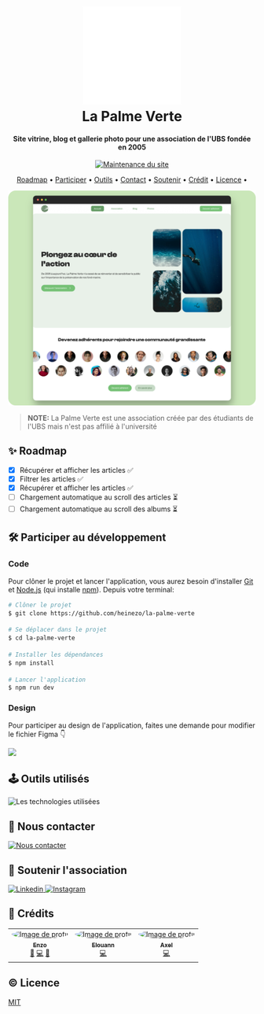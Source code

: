 <h1 align="center">
    <br>
    <a href="https://lapalmeverte.vercel.app/">
        <img src="/public/logo-white.svg" alt="Logo de l'association" width="200">
    </a>
    <br>
    La Palme Verte
</h1>

<h4 align="center">Site vitrine, blog et gallerie photo pour une association de l'UBS fondée en 2005</h4>

<p align="center">
    <a href="https://lapalmeverte.vercel.app/">
        <img src="https://img.shields.io/website-up-down-green-red/https/lapalmeverte.vercel.app.svg" alt="Maintenance du site">
    </a>
</p>

<p align="center">
  <a href="#✨-roadmap">Roadmap</a> •
  <a href="#🛠️-participer-au-développement">Participer</a> •
  <a href="#🕹️-outils-utilisés">Outils</a> •
  <a href="#👋-nous-contacter">Contact</a> •
  <a href="#🫶-soutenir-l'association">Soutenir</a> •
  <a href="#🤠-crédits">Crédit</a> •
  <a href="#©-licence">Licence</a> •
</p>

![Screenshot du site](/public/README/exemple.png)

> **NOTE:** La Palme Verte est une association créée par des étudiants de l'UBS mais n'est pas affilié à l'université

## ✨ Roadmap

- [x] Récupérer et afficher les articles ✅
- [x] Filtrer les articles ✅
- [x] Récupérer et afficher les articles ✅
- [ ] Chargement automatique au scroll des articles ⏳
- [ ] Chargement automatique au scroll des albums ⏳

## 🛠️ Participer au développement

### Code

Pour clôner le projet et lancer l'application, vous aurez besoin d'installer [Git](https://git-scm.com) et [Node.js](https://nodejs.org/en/download/) (qui installe [npm](http://npmjs.com)). Depuis votre terminal:

```bash
# Clôner le projet
$ git clone https://github.com/heinezo/la-palme-verte

# Se déplacer dans le projet
$ cd la-palme-verte

# Installer les dépendances
$ npm install

# Lancer l'application
$ npm run dev
```

### Design

Pour participer au design de l'application, faites une demande pour modifier le fichier Figma 👇

<a href="https://www.figma.com/file/1AKuvHZ7jYKJrlArmCRgyQ/Maquette?type=design&node-id=719%3A268&mode=design&t=Uxi76OzU7h8sE62j-1">
    <img src="https://img.shields.io/badge/Figma-F24E1E?style=for-the-badge&logo=figma&logoColor=white" />
</a>

## 🕹️ Outils utilisés

<img src="https://skillicons.dev/icons?i=react,tailwind,nextjs,vercel,notion" alt="Les technologies utilisées" />

## 👋 Nous contacter

<a href="https://discord.gg/uFhuDUmPAx" target="_blank">
    <img src="https://skillicons.dev/icons?i=discord" alt="Nous contacter">
</a>

## 🫶 Soutenir l'association


<a href="https://www.linkedin.com/company/la-palme-verte-lpv/" target="_blank">
    <img src="https://skillicons.dev/icons?i=linkedin" alt="Linkedin">
</a>
<a href="https://instagram.com/la_palme_verte?igshid=MzRlODBiNWFlZA==" target="_blank">
    <img src="https://skillicons.dev/icons?i=instagram" alt="Instagram">
</a>

## 🤠 Crédits

<table>
    <tr>
        <td align="center">
            <a href="https://github.com/HeineZo">
                <img src="https://avatars.githubusercontent.com/u/85509892?v=4" width="100px;" alt="Image de profil" style="border-radius: 100%"/>
                <br />
                <sub><b>Enzo</b></sub>
            </a>
            <br />
            <a href="#👋-nous-contacter" title="Communication">💬</a> 
            <a href="#✨-roadmap" title="Code">💻</a> 
            <a href="#design" title="Design">🎨</a> 
        </td>
        <td align="center">
            <a href="https://github.com/elucas0">
                <img src="https://avatars.githubusercontent.com/u/78381830?v=4" width="100px;" alt="Image de profil" style="border-radius: 100%"/>
                <br />
                <sub><b>Elouann</b></sub>
            </a>
            <br />
            <a href="#✨-roadmap" title="Code">💻</a> 
        </td>
        <td align="center">
            <a href="https://github.com/aspenne">
                <img src="https://avatars.githubusercontent.com/u/94619562?v=4" width="100px;" alt="Image de profil" style="border-radius: 100%"/>
                <br />
                <sub><b>Axel</b></sub>
            </a>
            <br />
            <a href="#✨-roadmap" title="Code">💻</a> 
        </td>
    </tr>
</table>

## © Licence

[MIT](LICENSE)
